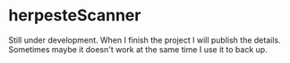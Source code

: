 # herpesteScanner


Still under development. When I finish the project I will publish the details.
Sometimes maybe it doesn't work at the same time I use it to back up.
